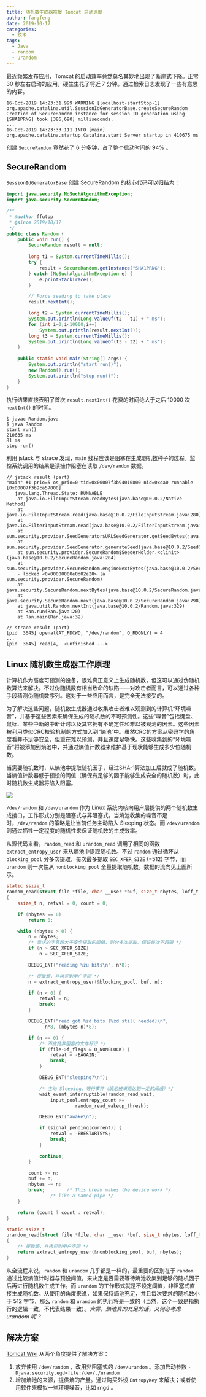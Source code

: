 ```yaml
---
title: 随机数生成器拖慢 Tomcat 启动速度
author: fangfeng
date: 2019-10-17
categories:
  - 技术
tags:
  - Java
  - random
  - urandom
---
```


最近频繁发布应用，Tomcat 的启动效率竟然莫名其妙地出现了断崖式下降。正常 30 秒左右启动的应用，硬生生花了将近 7 分钟。通过检索日志发现了一些有意思的内容。

```plain
16-Oct-2019 14:23:31.999 WARNING [localhost-startStop-1] org.apache.catalina.util.SessionIdGeneratorBase.createSecureRandom Creation of SecureRandom instance for session ID generation using [SHA1PRNG] took [386,690] milliseconds.
...
16-Oct-2019 14:23:33.111 INFO [main] org.apache.catalina.startup.Catalina.start Server startup in 410675 ms
```

创建 `SecureRandom` 竟然花了 6 分多钟，占了整个启动时间的 94% 。

<!--more-->

## SecureRandom 

`SessionIdGeneratorBase` 创建 SecureRandom 的核心代码可以归结为：


```java
import java.security.NoSuchAlgorithmException;
import java.security.SecureRandom;

/**
 * @author ffutop
 * @since 2019/10/17
 */
public class Random {
    public void run() {
        SecureRandom result = null;
            
        long t1 = System.currentTimeMillis();
        try {
            result = SecureRandom.getInstance("SHA1PRNG");
        } catch (NoSuchAlgorithmException e) {
            e.printStackTrace();
        }

        // Force seeding to take place
        result.nextInt();

        long t2 = System.currentTimeMillis();
        System.out.println(Long.valueOf(t2 - t1) + " ms");
        for (int i=0;i<10000;i++)
            System.out.println(result.nextInt());
        long t3 = System.currentTimeMillis();
        System.out.println(Long.valueOf(t3 - t2) + " ms");
    }
    
    public static void main(String[] args) {
        System.out.println("start run()");
        new Random().run();
        System.out.println("stop run()");
    }
}
```

执行结果直接表明了首次 `result.nextInt()` 花费的时间绝大于之后 10000 次 `nextInt()` 的时间。

```plain
$ javac Random.java
$ java Random
start run()
210635 ms
81 ms
stop run()
```

利用 jstack 与 strace 发现，`main` 线程应该是阻塞在生成随机数种子的过程。监控系统调用的结果是读操作阻塞在读取 `/dev/random` 数据。

```plain
// jstack result (part)
"main" #1 prio=5 os_prio=0 tid=0x00007f3b94010800 nid=0xda0 runnable  [0x00007f3b9ca57000]
   java.lang.Thread.State: RUNNABLE
	at java.io.FileInputStream.readBytes(java.base@10.0.2/Native Method)
	at java.io.FileInputStream.read(java.base@10.0.2/FileInputStream.java:280)
	at java.io.FilterInputStream.read(java.base@10.0.2/FilterInputStream.java:133)
	at sun.security.provider.SeedGenerator$URLSeedGenerator.getSeedBytes(java.base@10.0.2/SeedGenerator.java:541)
	at sun.security.provider.SeedGenerator.generateSeed(java.base@10.0.2/SeedGenerator.java:144)
	at sun.security.provider.SecureRandom$SeederHolder.<clinit>(java.base@10.0.2/SecureRandom.java:204)
	at sun.security.provider.SecureRandom.engineNextBytes(java.base@10.0.2/SecureRandom.java:222)
	- locked <0x00000000e0d02e20> (a sun.security.provider.SecureRandom)
	at java.security.SecureRandom.nextBytes(java.base@10.0.2/SecureRandom.java:741)
	at java.security.SecureRandom.next(java.base@10.0.2/SecureRandom.java:798)
	at java.util.Random.nextInt(java.base@10.0.2/Random.java:329)
	at Ran.run(Ran.java:20)
	at Ran.main(Ran.java:32)

// strace result (part)
[pid  3645] openat(AT_FDCWD, "/dev/random", O_RDONLY) = 4
...
[pid  3645] read(4,  <unfinished ...>
```

## Linux 随机数生成器工作原理

计算机作为高度可预测的设备，很难真正意义上生成随机数，但这可以通过伪随机数算法来解决。不过伪随机数有相当致命的缺陷——对攻击者而言，可以通过各种手段猜测伪随机数序列。这对于一些应用而言，是完全无法接受的。

为了解决这些问题，随机数生成器通过收集攻击者难以观测到的计算机“环境噪音”，并基于这些因素来确保生成的随机数的不可预测性。这些“噪音”包括键盘、鼠标、某些中断的中断计时以及其它拥有不确定性和难以被观测的因素。这些因素被利用类似CRC校验机制的方式加入到“熵池”中。虽然CRC的方案从密码学的角度看并不足够安全，但重在难以预测，并且速度足够快。这些收集到的“环境噪音”将被添加到熵池中，并通过熵值计数器来维护基于现状能够生成多少位随机数。

当需要随机数时，从熵池中提取随机因子，经过SHA-1算法加工后就成了随机数。当熵值计数器低于预设的阈值（确保有足够的因子能够生成安全的随机数）时，此时随机数生成器将陷入阻塞。

![](https://img.ffutop.com/F97E08F1-ADAB-42BF-AB3F-6AF3FD013958.png)

`/dev/random` 和 `/dev/urandom` 作为 Linux 系统内核向用户层提供的两个随机数生成接口，工作形式分别是阻塞式与非阻塞式。当熵池收集的噪音不足时，`/dev/random` 的策略是让当前任务主动陷入 Sleeping 状态。而 `/dev/urandom` 则通过牺牲一定程度的随机性来保证随机数的生成效率。

从源代码来看，`random_read` 和 `urandom_read` 调用了相同的函数 `extract_entropy_user` 来从熵池中提取随机数。不过 `random` 通过循环从 `blocking_pool` 分多次提取，每次最多提取 `SEC_XFER_SIZE` (=512) 字节，而 `urandom` 则一次性从 `nonblocking_pool` 全量提取随机数。数据的流向见上图所示。

```c
static ssize_t
random_read(struct file *file, char __user *buf, size_t nbytes, loff_t *ppos)
{
    ssize_t n, retval = 0, count = 0;

    if (nbytes == 0)
        return 0;

    while (nbytes > 0) {
        n = nbytes;
        /* 需求的字节数大于安全提取的阈值，则分多次提取。保证每次不超限 */
        if (n > SEC_XFER_SIZE)
            n = SEC_XFER_SIZE;

        DEBUG_ENT("reading %zu bits\n", n*8);

        /* 提取熵，并拷贝到用户空间 */
        n = extract_entropy_user(&blocking_pool, buf, n);

        if (n < 0) {
            retval = n;
            break;
        }

        DEBUG_ENT("read got %zd bits (%zd still needed)\n",
              n*8, (nbytes-n)*8);

        if (n == 0) {
            /* 不支持非阻塞的文件标识 */
            if (file->f_flags & O_NONBLOCK) {
                retval = -EAGAIN;
                break;
            }

            DEBUG_ENT("sleeping?\n");

            /* 主动 Sleeping，等待事件（熵池被填充达到一定的阈值）*/
            wait_event_interruptible(random_read_wait,
                input_pool.entropy_count >=
                         random_read_wakeup_thresh);

            DEBUG_ENT("awake\n");

            if (signal_pending(current)) {
                retval = -ERESTARTSYS;
                break;
            }

            continue;
        }

        count += n;
        buf += n;
        nbytes -= n;
        break;        /* This break makes the device work */
                /* like a named pipe */
    }

    return (count ? count : retval);
}

static ssize_t
urandom_read(struct file *file, char __user *buf, size_t nbytes, loff_t *ppos)
{
    /* 提取熵，并拷贝到用户空间 */
    return extract_entropy_user(&nonblocking_pool, buf, nbytes);
}
```

从全流程来说，`random` 和 `urandom` 几乎都是一样的，最重要的区别在于 `random` 通过比较熵值计时器与预设阈值，来决定是否需要等待熵池收集到足够的随机因子后再进行随机数生成工作。而 `urandom` 的工作形式就是不设定阈值，非阻塞式直接生成随机数。从使用的角度来说，如果保持熵池充足，并且每次要求的随机数小于 512 字节，那么 `random` 和 `urandom` 的执行将是一致的（当然，这个一致是指执行的逻辑一致，不代表结果一致）。*大雾，熵池真的充足的话，又何必考虑 urandom 呢？*

## 解决方案

[Tomcat Wiki](https://cwiki.apache.org/confluence/display/TOMCAT/HowTo+FasterStartUp) 从两个角度提供了解决方案：

1. 放弃使用 `/dev/random` ，改用非阻塞式的 `/dev/urandom` 。添加启动参数 `-Djava.security.egd=file:/dev/./urandom`
2. 增加熵池的来源，提供熵的产量。通过购买外设 `EntropyKey` 来解决；或者使用软件来模拟一些环境噪音，比如 rngd 。


